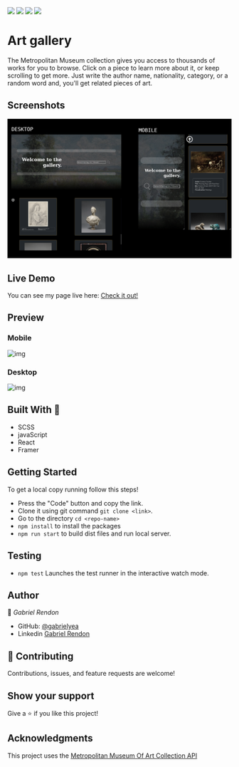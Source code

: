 ![](https://img.shields.io/badge/Academic-blue)
![](https://img.shields.io/badge/HTML-red)
![](https://img.shields.io/badge/JavaScript-yellow)
![](https://img.shields.io/badge/SCSS-pink)

# Art gallery
The Metropolitan Museum collection gives you access to thousands of works for you to browse. Click on a piece to learn more about it, or keep scrolling to get more. Just write the author name, nationality, category, or a random word and, you'll get related pieces of art.

## Screenshots
![img](./misc/artGalleryScreenshot.png)
## Live Demo
You can see my page live here: 
[Check it out!](https://art-gallery-react.netlify.app/)

## Preview

### Mobile
![img](./misc/mobileArtSearch.gif)

### Desktop
![img](./misc/desktopArtGallery.gif)


## Built With 🔨
- SCSS
- javaScript
- React
- Framer

## Getting Started
To get a local copy running follow this steps!
- Press the "Code" button and copy the link.
- Clone it using git command `git clone <link>`.
- Go to the directory `cd <repo-name>`
- `npm install` to install the packages
- `npm run start` to build dist files and run local server.


## Testing 
- `npm test` Launches the test runner in the interactive watch mode.
## Author

👤 *Gabriel Rendon*

- GitHub: [@gabrielyea](https://github.com/gabrielyea)
- Linkedin [Gabriel Rendon](https://www.linkedin.com/in/gabriel-rendon-paredes/)

## 🤝 Contributing

Contributions, issues, and feature requests are welcome!


## Show your support

Give a ⭐️ if you like this project!

## Acknowledgments

This project uses the [Metropolitan Museum Of Art Collection API](https://metmuseum.github.io/)
